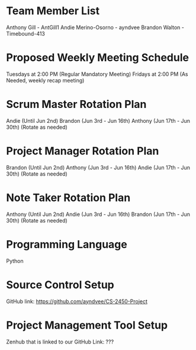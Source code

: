 # Team Member List
Anthony Gill - AntGill1
Andie Merino-Osorno - ayndvee
Brandon Walton - Timebound-413

# Proposed Weekly Meeting Schedule
Tuesdays at 2:00 PM (Regular Mandatory Meeting)
Fridays at 2:00 PM (As Needed, weekly recap meeting)

# Scrum Master Rotation Plan
Andie (Until Jun 2nd)
Brandon (Jun 3rd - Jun 16th)
Anthony (Jun 17th - Jun 30th)
(Rotate as needed)

# Project Manager Rotation Plan
Brandon (Until Jun 2nd)
Anthony (Jun 3rd - Jun 16th)
Andie (Jun 17th - Jun 30th)
(Rotate as needed)

# Note Taker Rotation Plan
Anthony (Until Jun 2nd)
Andie (Jun 3rd - Jun 16th)
Brandon (Jun 17th - Jun 30th)
(Rotate as needed)

# Programming Language
Python

# Source Control Setup
GitHub link: https://github.com/ayndvee/CS-2450-Project

# Project Management Tool Setup
Zenhub that is linked to our GitHub
Link: ???
